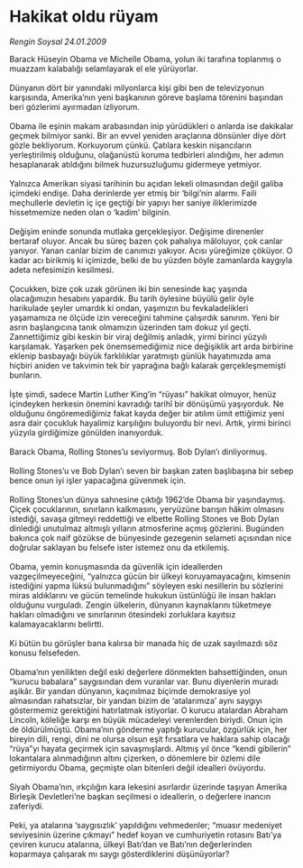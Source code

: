 # Hakikat oldu rüyam

*Rengin Soysal 24.01.2009*

<div class="taraf_structure_2col_1zq">
<div class="margen_n">



 <p>Barack Hüseyin Obama ve Michelle Obama, yolun iki tarafına toplanmış o muazzam kalabalığı selamlayarak el ele yürüyorlar. <br/><br/>Dünyanın dört bir yanındaki milyonlarca kişi gibi ben de televizyonun karşısında, Amerika’nın yeni başkanının göreve başlama törenini başından beri gözlerimi ayırmadan izliyorum. <br/><br/>Obama ile eşinin makam arabasından inip yürüdükleri o anlarda ise dakikalar geçmek bilmiyor sanki. Bir an evvel yeniden araçlarına dönsünler diye dört gözle bekliyorum. Korkuyorum çünkü. Çatılara keskin nişancıların yerleştirilmiş olduğunu, olağanüstü koruma tedbirleri alındığını, her adımın hesaplanarak atıldığını bilmek huzursuzluğumu gidermeye yetmiyor. <br/><br/>Yalnızca Amerikan siyasi tarihinin bu açıdan lekeli olmasından değil galiba içimdeki endişe. Daha derinlerde yer etmiş bir ‘bilgi’nin alarmı. Faili meçhullerle devletin iç içe geçtiği bir yapıyı her saniye iliklerimizde hissetmemize neden olan o ‘kadim’ bilginin. <br/><br/>Değişim eninde sonunda mutlaka gerçekleşiyor. Değişime direnenler bertaraf oluyor. Ancak bu süreç bazen çok pahalıya mâloluyor, çok canlar yanıyor. Yanan canlar bizim de canımızı yakıyor. Acısı yüreğimize çöküyor. O kadar acı birikmiş ki içimizde, belki de bu yüzden böyle zamanlarda kaygıyla adeta nefesimizin kesilmesi. <br/><br/>Çocukken, bize çok uzak görünen iki bin senesinde kaç yaşında olacağımızın hesabını yapardık. Bu tarih öylesine büyülü gelir öyle harikulade şeyler umardık ki ondan, yaşımızın bu fevkaladelikleri yaşamamıza ne ölçüde izin vereceğini tahmine çalışırdık sanırım. Yeni bir asrın başlangıcına tanık olmamızın üzerinden tam dokuz yıl geçti. Zannettiğimiz gibi keskin bir viraj değilmiş anladık, yirmi birinci yüzyılı karşılamak. Yaşarken pek önemsemediğimiz nice değişiklik art arda birbirine eklenip basbayağı büyük farklılıklar yaratmıştı günlük hayatımızda ama hiçbiri aniden ve takvimin tek bir yaprağına bağlı kalarak gerçekleşmemişti bunların. <br/><br/>İşte şimdi, sadece Martin Luther King’in “rüyası” hakikat olmuyor, henüz içindeyken herkesin önemini kavradığı tarihî bir dönüşümü yaşıyorduk. Ne olduğunu öngöremediğimiz fakat kayda değer bir atılım ümit ettiğimiz yeni asra dair çocukluk hayalimiz karşılığını buluyordu bir nevi. Artık, yirmi birinci yüzyıla girdiğimize gönülden inanıyorduk. <br/><br/>Barack Obama, Rolling Stones’u seviyormuş. Bob Dylan’ı dinliyormuş. <br/><br/>Rolling Stones’u ve Bob Dylan’ı seven bir başkan zaten başlıbaşına bir sebep bence onun iyi işler yapacağına güvenmek için. <br/><br/>Rolling Stones’un dünya sahnesine çıktığı 1962’de Obama bir yaşındaymış. Çiçek çocuklarının, sınırların kalkmasını, yeryüzüne barışın hâkim olmasını istediği, savaşa gitmeyi reddettiği ve elbette Rolling Stones ve Bob Dylan dinlediği unutulmaz altmışlı yılların atmosferine açmış gözlerini. Bugünden bakınca çok naif gözükse de bünyesinde gezegenin selameti açısından nice doğrular saklayan bu felsefe ister istemez onu da etkilemiş. <br/><br/>Obama, yemin konuşmasında da güvenlik için ideallerden vazgeçilmeyeceğini, “yalnızca gücün bir ülkeyi koruyamayacağını, kimsenin istediğini yapma lüksü bulunmadığını” söyleyen eski nesillerin bu sözlerini miras aldıklarını ve gücün temelinde hukukun üstünlüğü ile insan hakları olduğunu vurguladı. Zengin ülkelerin, dünyanın kaynaklarını tüketmeye hakları olmadığını ve sınırlarının ötesindeki zorluklara kayıtsız kalamayacaklarını belirtti. <br/><br/>Ki bütün bu görüşler bana kalırsa bir manada hiç de uzak sayılmazdı söz konusu felsefeden. <br/><br/>Obama’nın yenilikten değil eski değerlere dönmekten bahsettiğinden, onun “kurucu babalara” saygısından dem vuranlar var. Bunu diyenlerin muradı aşikâr. Bir yandan dünyanın, kaçınılmaz biçimde demokrasiye yol almasından rahatsızlar, bir yandan bizim de ‘atalarımıza’ aynı saygıyı göstermemiz gerektiğini hatırlatmak istiyorlar. O kurucu atalardan Abraham Lincoln, köleliğe karşı en büyük mücadeleyi verenlerden biriydi. Onun için de öldürülmüştü. Obama’nın gönderme yaptığı kurucular, özgürlük için, her bireyin dili, rengi, dini ne olursa olsun eşit fırsatlara ve haklara sahip olacağı “rüya”yı hayata geçirmek için savaşmışlardı. Altmış yıl önce “kendi gibilerin” lokantalara alınmadığının altını çizerken, o dönemlere bir özlemi dile getirmiyordu Obama, geçmişte olan bitenleri değil idealleri övüyordu. <br/><br/>Siyah Obama’nın, ırkçılığın kara lekesini asırlardır üzerinde taşıyan Amerika Birleşik Devletleri’ne başkan seçilmesi o ideallerin, o değerlere inancın zaferiydi. <br/><br/>Peki, ya atalarına ‘saygısızlık’ yapıldığını vehmedenler; “muasır medeniyet seviyesinin üzerine çıkmayı” hedef koyan ve cumhuriyetin rotasını Batı’ya çeviren kurucu atalarına, ülkeyi Batı’dan ve Batı’nın değerlerinden koparmaya çalışarak mı saygı gösterdiklerini düşünüyorlar?</p>

<br/>


<div id="taraf_not">
</div>

</div>


</div>
